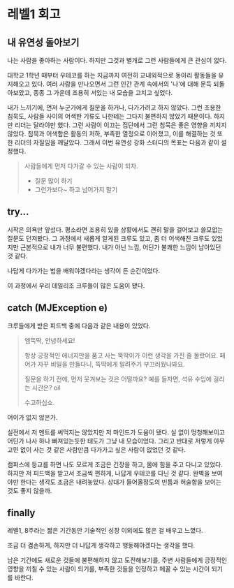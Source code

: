 # 레벨1 회고
## 내 유연성 돌아보기
나는 사람을 좋아하는 사람이다.
하지만 그것과 별개로 그런 사람들에게 큰 관심이 없다. 

대학교 1학년 때부터 우테코를 하는 지금까지 여전히 교내외적으로 동아리 활동들을 유지해오고 있다. 여러 사람을 만나오면서 그런 인간 관계 속에서의 '나'에 대해 문득 되돌아보았고, 종종 그 가운데 조용히 서있는 내 모습을 고치고 싶었다.

내가 느끼기에, 먼저 누군가에게 질문을 하거나, 다가가려고 하지 않았다. 그런 조용한 침묵도, 사람들 사이의 어색한 기류도 나한테는 그다지 불편하지 않았기 때문이다. 하지만 리더는 달라야만 했다. 그런 사람이 이끄는 집단에서 그런 침묵은 좋은 영향을 끼치지 않았다. 침묵과 어색함은 활동의 저하, 부족한 열정으로 이어졌고, 이를 해결하는 것 또한 리더의 자질임을 깨달았다. 그래서 이번 유연성 강화 스터디의 목표는 다음과 같이 설정했다. 

> 사람들에게 먼저 다가갈 수 있는 사람이 되자.
> - 질문 많이 하기
> - 그런가보다~ 하고 넘어가지 말기

## try... 
시작은 의욕만 앞섰다. 평소라면 조용히 있을 상황에서도 괜히 말을 걸어보고 쓸모없는 질문도 던져봤다. 그 과정에서 새롭게 알게된 크루도 있고, 좀 더 어색해진 크루도 있었지만 근본적으로 내가 너무 불편했다. 내가 아닌 느낌, 어딘가 불쾌한 느낌이 남아있던 것 같다. 

나답게 다가가는 법을 배워야겠다라는 생각이 든 순간이었다.

 이 과정에서 우리 데일리조 크루들이 많은 도움이 됐다.  

## catch (MJException e)
크루들에게 받은 피드백 중에 다음과 같은 내용이 있었다.

>엠뚝딱, 안녕하세요!
>
>항상 긍정적인 에너지만을 품고 사는 뚝딱이가 이런 생각을 가진 줄 몰랐어요.
>페어가 자꾸 비밀을 만들다니, 뚝딱에게 알려주기 부끄러웠나봐요.
>
>질문을 하기 전에, 먼저 웃겨보는 것은 어떨까요?
>예를 들자면, 석유 수입에 걸리는 시간은? oil
>
>수고하십쇼.

어이가 없지 않은가. 

실전에서 저 멘트를 써먹지는 않았지만 저 마인드가 도움이 됐다. 실 없이 멍청해보이고 어딘가 나사 하나 빠져있는듯한 태도가 그냥 내 모습이었다. 그리고 반대로 저렇게 아무 고민 없이 사는 것 같은 사람만큼 다가가고 싶은 사람이 없었던 것 같다. 

캠퍼스에 등교를 하면 나도 모르게 조금은 긴장을 하고, 몸에 힘을 주고 다니고 있었다. 하지만 저 피드백을 받고서 조금씩 편하게, 나답게 우테코를 다닌 것 같다. 완벽을 보여야만 한다는 생각도 조금은 내려놓았다. 상대가 들어올정도의 빈틈과 허술함을 보이는 것도 좋지 않을까.

## finally
레벨1, 8주라는 짧은 기간동안 기술적인 성장 이외에도 많은 걸 배우고 느꼈다.

조금 더 겸손하게, 하지만 더 나답게 생각하고 행동해야겠다는 생각을 했다. 

남은 기간에도 새로운 것들에 불편해하지 않고 도전해보기를, 주변 사람들에게 긍정적인 영향을 끼칠 수 있는 사람이 되기를, 부족한 것들을 인정하고 메꿀 수 있는 시간이 되기를 바란다.

